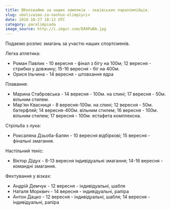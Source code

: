 ```yaml
---
title: Вболіваймо за наших земляків - львівських паралімпійців.
slug: vbolivaimo-za-nashux-olimpiyciv
date: 2016-10-27 18:12 UTC
category: paralimpiada
image_source: http://i.imgur.com/DA9PwBA.jpg
---
```


<p class="lead">Подаємо розпис змагань за участю наших спортсменів.</p>

Легка атлетика:
  - Роман Павлик - 10 вересня - фінал з бігу на 100м; 12 вересня - стрибки у довжину; 15-16 вересня - біг на 400м.
  - Орися Ільчина - 14 вересня - штовхання ядра

Плавання:
 - Марина Стабровська - 14 вересня - 100м. на спині; 17 вересня - 50м. вільним стилем.
 - Мар'ян Квасниця - 8 вересня-100м. на спині; 12 вересня - 50м. батерфляй; 14 вересня-400м. вільним стилем; 16 вересня - 100м. вільним стилем; 17 вересня - 100м. естафета комплексна.

Стрільба з лука:
  - Роксаляна Дзьоба-Балян - 10 вересня відбіркові; 15 вересня - фінальні змагання.

Настільний теніс:
  - Віктор Дідух - 8-13 вересня індивідуальні змагання; 14-16 вересня - командні змагання.

Фехтування у візках:
  - Андрій Демчук - 12 вересня - індивідуальні, шабля
  - Наталя Морквич - 14 вересня - індивідуальні, рапіра
  - Антон Дацко - 12 вересня - індивідуальні, шабля; 14 вересня - індивідуальні, рапіра
